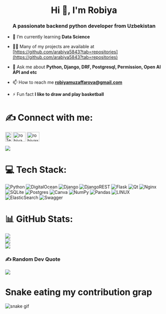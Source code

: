 <h1 align="center">Hi 👋, I'm Robiya</h1>
<h3 align="center">A passionate backend python developer from Uzbekistan</h3>


- 🌱 I’m currently learning **Data Science**

- 👨‍💻 Many of my projects are available at [https://github.com/arabiya5843?tab=repositories](https://github.com/arabiya5843?tab=repositories)

- 💬 Ask me about **Python, Django, DRF, Postgresql, Permission, Open AI API and etc**

- 📫 How to reach me **robiyamuzaffarova@gmail.com**

- ⚡ Fun fact **I like to draw and play basketball**
  
# ✍️ Connect with me:
<p align="left">
<a href="https://t.me/robiya_muzaffarova">
  <img align="left" alt="Telegram" width="22px" src="https://cdn.jsdelivr.net/npm/simple-icons@v3/icons/telegram.svg" alt="ya_rabiya_m" height="30" width="40" />
</a>
<a href="https://instagram.com/robiya_muzaffarova" target="blank"><img align="center" src="https://raw.githubusercontent.com/rahuldkjain/github-profile-readme-generator/master/src/images/icons/Social/instagram.svg" alt="robiya_muzaffarova" height="30" width="40" /></a>
<a href="https://www.leetcode.com/robiyaxon" target="blank"><img align="center" src="https://raw.githubusercontent.com/rahuldkjain/github-profile-readme-generator/master/src/images/icons/Social/leet-code.svg" alt="robiyaxon" height="30" width="40" /></a>


[![](https://visitcount.itsvg.in/api?id=arabiya5843&icon=1&color=9)](https://visitcount.itsvg.in)

# 💻 Tech Stack:
![Python](https://img.shields.io/badge/python-3670A0?style=for-the-badge&logo=python&logoColor=ffdd54) ![DigitalOcean](https://img.shields.io/badge/DigitalOcean-%230167ff.svg?style=for-the-badge&logo=digitalOcean&logoColor=white) ![Django](https://img.shields.io/badge/django-%23092E20.svg?style=for-the-badge&logo=django&logoColor=white) ![DjangoREST](https://img.shields.io/badge/DJANGO-REST-ff1709?style=for-the-badge&logo=django&logoColor=white&color=ff1709&labelColor=gray) ![Flask](https://img.shields.io/badge/flask-%23000.svg?style=for-the-badge&logo=flask&logoColor=white) ![Qt](https://img.shields.io/badge/Qt-%23217346.svg?style=for-the-badge&logo=Qt&logoColor=white) ![Nginx](https://img.shields.io/badge/nginx-%23009639.svg?style=for-the-badge&logo=nginx&logoColor=white) ![SQLite](https://img.shields.io/badge/sqlite-%2307405e.svg?style=for-the-badge&logo=sqlite&logoColor=white) ![Postgres](https://img.shields.io/badge/postgres-%23316192.svg?style=for-the-badge&logo=postgresql&logoColor=white) ![Canva](https://img.shields.io/badge/Canva-%2300C4CC.svg?style=for-the-badge&logo=Canva&logoColor=white) ![NumPy](https://img.shields.io/badge/numpy-%23013243.svg?style=for-the-badge&logo=numpy&logoColor=white) ![Pandas](https://img.shields.io/badge/pandas-%23150458.svg?style=for-the-badge&logo=pandas&logoColor=white) ![LINUX](https://img.shields.io/badge/Linux-FCC624?style=for-the-badge&logo=linux&logoColor=black) ![ElasticSearch](https://img.shields.io/badge/-ElasticSearch-005571?style=for-the-badge&logo=elasticsearch) ![Swagger](https://img.shields.io/badge/-Swagger-%23Clojure?style=for-the-badge&logo=swagger&logoColor=white)

# 📊 GitHub Stats:
![](https://github-readme-stats.vercel.app/api?username=arabiya5843&theme=radical&hide_border=false&include_all_commits=false&count_private=false)<br/>
![](https://github-readme-streak-stats.herokuapp.com/?user=arabiya5843&theme=radical&hide_border=false)<br/>
![](https://github-readme-stats.vercel.app/api/top-langs/?username=arabiya5843&theme=radical&hide_border=false&include_all_commits=false&count_private=false&layout=compact)

### ✍️ Random Dev Quote
![](https://quotes-github-readme.vercel.app/api?type=horizontal&theme=radical)

# Snake eating my contribution grap
![snake gif](https://github.com/arabiya5843/arabiya5843/blob/output/github-contribution-grid-snake.gif)
